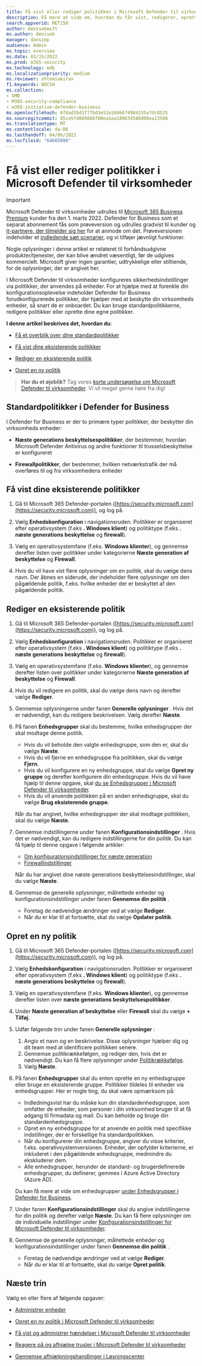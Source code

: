 ```yaml
---
title: Få vist eller rediger politikker i Microsoft Defender til virksomheder
description: Få mere at vide om, hvordan du får vist, redigerer, opretter og sletter næste generations beskyttelsespolitikker i Microsoft Defender til virksomheder
search.appverid: MET150
author: denisebmsft
ms.author: deniseb
manager: dansimp
audience: Admin
ms.topic: overview
ms.date: 03/15/2022
ms.prod: m365-security
ms.technology: mdb
ms.localizationpriority: medium
ms.reviewer: shlomiakirav
f1.keywords: NOCSH
ms.collection:
- SMB
- M365-security-compliance
- m365-initiative-defender-business
ms.openlocfilehash: 6f8ad1bd1f77bd3e53a1686674984155a7dc8525
ms.sourcegitcommit: 85ce5fd0698b6f00ea1ea189634588d00ea13508
ms.translationtype: MT
ms.contentlocale: da-DK
ms.lasthandoff: 04/06/2022
ms.locfileid: "64665090"
---
```

# <a name="view-or-edit-policies-in-microsoft-defender-for-business"></a>Få vist eller rediger politikker i Microsoft Defender til virksomheder

> [!IMPORTANT]
> Microsoft Defender til virksomheder udrulles til [Microsoft 365 Business Premium](../../business-premium/index.md) kunder fra den 1. marts 2022. Defender for Business som et separat abonnement fås som prøveversion og udrulles gradvist til kunder og [it-partnere, der tilmelder sig her](https://aka.ms/mdb-preview) for at anmode om det. Prøveversionen indeholder et [indledende sæt scenarier](mdb-tutorials.md#try-these-preview-scenarios), og vi tilføjer jævnligt funktioner.
> 
> Nogle oplysninger i denne artikel er relateret til forhåndsudgivne produkter/tjenester, der kan blive ændret væsentligt, før de udgives kommercielt. Microsoft giver ingen garantier, udtrykkelige eller stiltiende, for de oplysninger, der er angivet her. 

I Microsoft Defender til virksomheder konfigureres sikkerhedsindstillinger via politikker, der anvendes på enheder. For at hjælpe med at forenkle din konfigurationsoplevelse indeholder Defender for Business forudkonfigurerede politikker, der hjælper med at beskytte din virksomheds enheder, så snart de er onboardet. Du kan bruge standardpolitikkerne, redigere politikker eller oprette dine egne politikker.

**I denne artikel beskrives det, hvordan du**:

- [Få et overblik over dine standardpolitikker](#default-policies-in-defender-for-business)

- [Få vist dine eksisterende politikker](#view-your-existing-policies)

- [Rediger en eksisterende politik](#edit-an-existing-policy)

- [Opret en ny politik](#create-a-new-policy)

>
> **Har du et øjeblik?**
> Tag vores <a href="https://microsoft.qualtrics.com/jfe/form/SV_0JPjTPHGEWTQr4y" target="_blank">korte undersøgelse om Microsoft Defender til virksomheder</a>. Vi vil meget gerne høre fra dig!
>

## <a name="default-policies-in-defender-for-business"></a>Standardpolitikker i Defender for Business

I Defender for Business er der to primære typer politikker, der beskytter din virksomheds enheder:

- **Næste generations beskyttelsespolitikker**, der bestemmer, hvordan Microsoft Defender Antivirus og andre funktioner til trusselsbeskyttelse er konfigureret

- **Firewallpolitikker**, der bestemmer, hvilken netværkstrafik der må overføres til og fra virksomhedens enheder


## <a name="view-your-existing-policies"></a>Få vist dine eksisterende politikker

1. Gå til Microsoft 365 Defender-portalen ([https://security.microsoft.com](https://security.microsoft.com)), og log på. 

2. Vælg **Enhedskonfiguration** i navigationsruden. Politikker er organiseret efter operativsystem (f.eks **. Windows klient**) og politiktype (f.eks **. næste generations beskyttelse** og **firewall**). 

3. Vælg en operativsystemfane (f.eks. **Windows klienter**), og gennemse derefter listen over politikker under kategorierne **Næste generation af beskyttelse** og **Firewall**. 

4. Hvis du vil have vist flere oplysninger om en politik, skal du vælge dens navn. Der åbnes en siderude, der indeholder flere oplysninger om den pågældende politik, f.eks. hvilke enheder der er beskyttet af den pågældende politik.

## <a name="edit-an-existing-policy"></a>Rediger en eksisterende politik

1. Gå til Microsoft 365 Defender-portalen ([https://security.microsoft.com](https://security.microsoft.com)), og log på. 

2. Vælg **Enhedskonfiguration** i navigationsruden. Politikker er organiseret efter operativsystem (f.eks **. Windows klient**) og politiktype (f.eks **. næste generations beskyttelse** og **firewall**). 

3. Vælg en operativsystemfane (f.eks. **Windows klienter**), og gennemse derefter listen over politikker under kategorierne **Næste generation af beskyttelse** og **Firewall**. 

4. Hvis du vil redigere en politik, skal du vælge dens navn og derefter vælge **Rediger**.

5. Gennemse oplysningerne under fanen **Generelle oplysninger** . Hvis det er nødvendigt, kan du redigere beskrivelsen. Vælg derefter **Næste**.

6. På fanen **Enhedsgrupper** skal du bestemme, hvilke enhedsgrupper der skal modtage denne politik.  

   - Hvis du vil beholde den valgte enhedsgruppe, som den er, skal du vælge **Næste**.
   - Hvis du vil fjerne en enhedsgruppe fra politikken, skal du vælge **Fjern**.
   - Hvis du vil konfigurere en ny enhedsgruppe, skal du vælge **Opret ny gruppe** og derefter konfigurere din enhedsgruppe. Hvis du vil have hjælp til denne opgave, skal [du se Enhedsgrupper i Microsoft Defender til virksomheder](mdb-create-edit-device-groups.md).
   - Hvis du vil anvende politikken på en anden enhedsgruppe, skal du vælge **Brug eksisterende gruppe**.

   Når du har angivet, hvilke enhedsgrupper der skal modtage politikken, skal du vælge **Næste**.

7. Gennemse indstillingerne under fanen **Konfigurationsindstillinger** . Hvis det er nødvendigt, kan du redigere indstillingerne for din politik. Du kan få hjælp til denne opgave i følgende artikler: 

   - [Om konfigurationsindstillinger for næste generation](mdb-next-gen-configuration-settings.md)   
   - [Firewallindstillinger](mdb-firewall.md)

   Når du har angivet dine næste generations beskyttelsesindstillinger, skal du vælge **Næste**.

8. Gennemse de generelle oplysninger, målrettede enheder og konfigurationsindstillinger under fanen **Gennemse din politik** . 

   - Foretag de nødvendige ændringer ved at vælge **Rediger**.
   - Når du er klar til at fortsætte, skal du vælge **Opdater politik**.

## <a name="create-a-new-policy"></a>Opret en ny politik

1. Gå til Microsoft 365 Defender-portalen ([https://security.microsoft.com](https://security.microsoft.com)), og log på. 

2. Vælg **Enhedskonfiguration** i navigationsruden. Politikker er organiseret efter operativsystem (f.eks **. Windows klient**) og politiktype (f.eks **. næste generations beskyttelse** og **firewall**). 

3. Vælg en operativsystemfane (f.eks. **Windows klienter**), og gennemse derefter listen over **næste generations beskyttelsespolitikker**. 

4. Under **Næste generation af beskyttelse** eller **Firewall** skal du vælge **+ Tilføj**.

5. Udfør følgende trin under fanen **Generelle oplysninger** :

   1. Angiv et navn og en beskrivelse. Disse oplysninger hjælper dig og dit team med at identificere politikken senere.
   2. Gennemse politikrækkefølgen, og rediger den, hvis det er nødvendigt. Du kan få flere oplysninger under [Politikrækkefølge](mdb-policy-order.md).
   3. Vælg **Næste**. 

7. På fanen **Enhedsgrupper** skal du enten oprette en ny enhedsgruppe eller bruge en eksisterende gruppe. Politikker tildeles til enheder via enhedsgrupper. Her er nogle ting, du skal være opmærksom på:

   - Indledningsvist har du måske kun din standardenhedsgruppe, som omfatter de enheder, som personer i din virksomhed bruger til at få adgang til firmadata og mail. Du kan beholde og bruge din standardenhedsgruppe.
   - Opret en ny enhedsgruppe for at anvende en politik med specifikke indstillinger, der er forskellige fra standardpolitikken. 
   - Når du konfigurerer din enhedsgruppe, angiver du visse kriterier, f.eks. operativsystemversionen. Enheder, der opfylder kriterierne, er inkluderet i den pågældende enhedsgruppe, medmindre du ekskluderer dem. 
   - Alle enhedsgrupper, herunder de standard- og brugerdefinerede enhedsgrupper, du definerer, gemmes i Azure Active Directory (Azure AD).

   Du kan få mere at vide om enhedsgrupper [under Enhedsgrupper i Defender for Business](mdb-create-edit-device-groups.md).

8. Under fanen **Konfigurationsindstillinger** skal du angive indstillingerne for din politik og derefter vælge **Næste**. Du kan få flere oplysninger om de individuelle indstillinger under [Konfigurationsindstillinger for Microsoft Defender til virksomheder](mdb-next-gen-configuration-settings.md).

9. Gennemse de generelle oplysninger, målrettede enheder og konfigurationsindstillinger under fanen **Gennemse din politik** . 

   - Foretag de nødvendige ændringer ved at vælge **Rediger**.
   - Når du er klar til at fortsætte, skal du vælge **Opret politik**.


## <a name="next-steps"></a>Næste trin

Vælg en eller flere af følgende opgaver:

- [Administrer enheder](mdb-manage-devices.md)

- [Opret en ny politik i Microsoft Defender til virksomheder](mdb-create-new-policy.md)

- [Få vist og administrer hændelser i Microsoft Defender til virksomheder](mdb-view-manage-incidents.md)

- [Reagere på og afhjælpe trusler i Microsoft Defender til virksomheder](mdb-respond-mitigate-threats.md)

- [Gennemse afhjælpningshandlinger i Løsningscenter](mdb-review-remediation-actions.md)